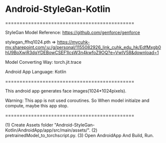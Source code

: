 # Android-StyleGan-Kotlin

=============================================

StyleGan Model Reference: https://github.com/genforce/genforce

stylegan_ffhq1024.pth => https://mycuhk-my.sharepoint.com/:u:/g/personal/1155082926_link_cuhk_edu_hk/EdfMxgb0hU9BoXwiR3dqYDEBowCSEF1IcsW3n4kwfoZ9OQ?e=VwIV58&download=1

Model Converting Way: torch.jit.trace

Android App Language: Kotlin



=============================================

This android app generates face images(1024*1024pixels).

Warning: This app is not used coroutines. So When model initialze and compute, maybe this app stop.

=============================================

(1) Create Assets folder "Android-StyleGan-Kotlin/AndroidApp/app/src/main/assets/".
(2) pretrainedModel_to_torchscript.py.
(3) Open AndroidApp And Build, Run.

